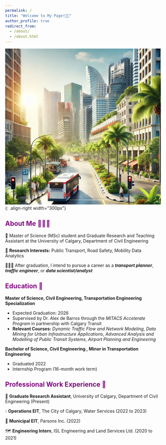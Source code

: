 ```yaml
---
permalink: /
title: "Welcome to My Page!👋🏻"
author_profile: true
redirect_from: 
  - /about/
  - /about.html
---
```


![In 5-6 years, hoping to be in this place](/images/sg_5yrs.png){: .align-right width="300px"}

<span style="color:purple"> About Me 🧑🏻‍🦱 </span> 
---
📖 Master of Science (MSc) student and Graduate Research and Teaching Assistant at the University of Calgary, Department of Civil Engineering

🚋 **Research Interests:** Public Transport, Road Safety, Mobility Data Analytics

🧑🏻‍🎓 After graduation, I intend to pursue a career as a ***transport planner***, ***traffic engineer***, or ***data scientist/analyst***

<span style="color:purple"> Education 🧮 </span>  
---
**Master of Science, Civil Engineering, Transportation Engineering Specialization**
- Expected Graduation: 2026
- Supervised by Dr. Alex de Barros through the *MITACS Accelerate Program* in partnership with Calgary Transit
- **Relevant Courses:** *Dynamic Traffic Flow and Network Modeling*, *Data Mining for Urban Infrastructure Applications*, *Advanced Analysis and Modelling of Public Transit Systems*, *Airport Planning and Engineering*

**Bachelor of Science, Civil Engineering , Minor in Transportation Engineering**
- Graduated 2022
- Internship Program (16-month work term)

<span style="color:purple"> Professional Work Experience 👔 </span>
---
🔬 **Graduate Research Assistant**, University of Calgary, Department of Civil Engineering (Present)

💧 **Operations EIT**, The City of Calgary, Water Services (2022 to 2023)

🚰 **Municipal EIT**, Parsons Inc. (2022)

🗺️ **Engineering Intern**, ISL Engineering and Land Services Ltd. (2020 to 2021)

